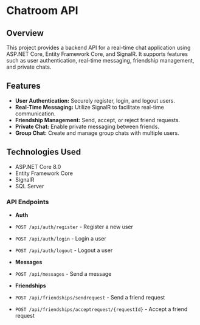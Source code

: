 # Chatroom API

## Overview
This project provides a backend API for a real-time chat application using ASP.NET Core, Entity Framework Core, and SignalR. It supports features such as user authentication, real-time messaging, friendship management, and private chats.

## Features
- **User Authentication:** Securely register, login, and logout users.
- **Real-Time Messaging:** Utilize SignalR to facilitate real-time communication.
- **Friendship Management:** Send, accept, or reject friend requests.
- **Private Chat:** Enable private messaging between friends.
- **Group Chat:** Create and manage group chats with multiple users.

## Technologies Used
- ASP.NET Core 8.0
- Entity Framework Core
- SignalR
- SQL Server


### API Endpoints
- **Auth**
- `POST /api/auth/register` - Register a new user
- `POST /api/auth/login` - Login a user
- `POST /api/auth/logout` - Logout a user

- **Messages**
- `POST /api/messages` - Send a message

- **Friendships**
- `POST /api/friendships/sendrequest` - Send a friend request
- `POST /api/friendships/acceptrequest/{requestId}` - Accept a friend request

